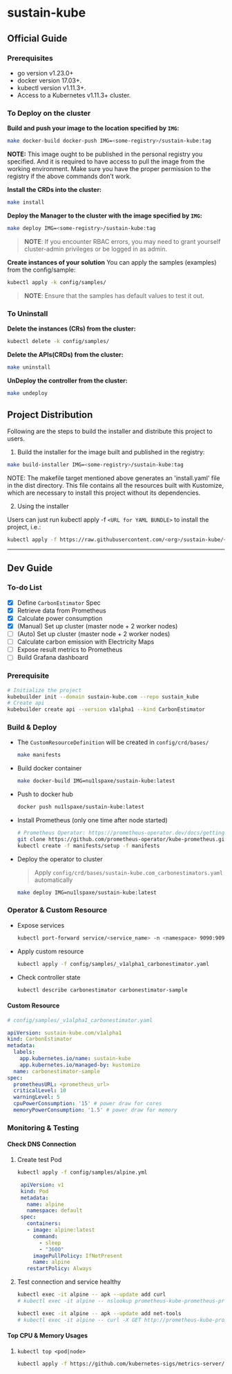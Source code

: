 # sustain-kube

## Official Guide

### Prerequisites

- go version v1.23.0+
- docker version 17.03+.
- kubectl version v1.11.3+.
- Access to a Kubernetes v1.11.3+ cluster.

### To Deploy on the cluster

**Build and push your image to the location specified by `IMG`:**

```sh
make docker-build docker-push IMG=<some-registry>/sustain-kube:tag
```

**NOTE:** This image ought to be published in the personal registry you specified.
And it is required to have access to pull the image from the working environment.
Make sure you have the proper permission to the registry if the above commands don’t work.

**Install the CRDs into the cluster:**

```sh
make install
```

**Deploy the Manager to the cluster with the image specified by `IMG`:**

```sh
make deploy IMG=<some-registry>/sustain-kube:tag
```

> **NOTE**: If you encounter RBAC errors, you may need to grant yourself cluster-admin
> privileges or be logged in as admin.

**Create instances of your solution**
You can apply the samples (examples) from the config/sample:

```sh
kubectl apply -k config/samples/
```

> **NOTE**: Ensure that the samples has default values to test it out.

### To Uninstall

**Delete the instances (CRs) from the cluster:**

```sh
kubectl delete -k config/samples/
```

**Delete the APIs(CRDs) from the cluster:**

```sh
make uninstall
```

**UnDeploy the controller from the cluster:**

```sh
make undeploy
```

## Project Distribution

Following are the steps to build the installer and distribute this project to users.

1. Build the installer for the image built and published in the registry:

```sh
make build-installer IMG=<some-registry>/sustain-kube:tag
```

NOTE: The makefile target mentioned above generates an 'install.yaml'
file in the dist directory. This file contains all the resources built
with Kustomize, which are necessary to install this project without
its dependencies.

2. Using the installer

Users can just run kubectl apply -f `<URL for YAML BUNDLE>` to install the project, i.e.:

```sh
kubectl apply -f https://raw.githubusercontent.com/<org>/sustain-kube/<tag or branch>/dist/install.yaml
```

---

## Dev Guide

### To-do List

- [X] Define `CarbonEstimator` Spec
- [X] Retrieve data from Prometheus
- [X] Calculate power consumption
- [X] (Manual) Set up cluster (master node + 2 worker nodes)
- [ ] (Auto) Set up cluster (master node + 2 worker nodes)
- [ ] Calculate carbon emission with Electricity Maps
- [ ] Expose result metrics to Prometheus
- [ ] Build Grafana dashboard

### Prerequisite

```bash
# Initialize the project
kubebuilder init --domain sustain-kube.com --repo sustain_kube
# Create api
kubebuilder create api --version v1alpha1 --kind CarbonEstimator
```

### Build & Deploy

- The `CustomResourceDefinition` will be created in `config/crd/bases/`

  ```bash
  make manifests
  ```
- Build docker container

  ```bash
  make docker-build IMG=nu1lspaxe/sustain-kube:latest 
  ```
- Push to docker hub

  ```bash
  docker push nu1lspaxe/sustain-kube:latest
  ```
- Install Prometheus (only one time after node started)

  ```bash
  # Prometheus Operator: https://prometheus-operator.dev/docs/getting-started/installation/
  git clone https://github.com/prometheus-operator/kube-prometheus.git
  kubectl create -f manifests/setup -f manifests
  ```
- Deploy the operator to cluster

  > Apply `config/crd/bases/sustain-kube.com_carbonestimators.yaml` automatically
  >

  ```bash
  make deploy IMG=nu1lspaxe/sustain-kube:latest
  ```

### Operator & Custom Resource

- Expose services
  ```bash
  kubectl port-forward service/<service_name> -n <namespace> 9090:9090 &
  ```
- Apply custom resource
  ```bash
  kubectl apply -f config/samples/_v1alpha1_carbonestimator.yaml
  ```
- Check controller state
  ```bash
  kubectl describe carbonestimator carbonestimator-sample
  ```

#### Custom Resource

```yaml
# config/samples/_v1alpha1_carbonestimator.yaml

apiVersion: sustain-kube.com/v1alpha1
kind: CarbonEstimator
metadata:
  labels:
    app.kubernetes.io/name: sustain-kube
    app.kubernetes.io/managed-by: kustomize
  name: carbonestimator-sample
spec:
  prometheusURL: <prometheus_url>
  criticalLevel: 10
  warningLevel: 5
  cpuPowerConsumption: '15' # power draw for cores
  memoryPowerConsumption: '1.5' # power draw for memory
```

### Monitoring & Testing

#### Check DNS Connection

1. Create test Pod

   ```bash
   kubectl apply -f config/samples/alpine.yml
   ```

   ```yaml
    apiVersion: v1
    kind: Pod
    metadata:
      name: alpine
      namespace: default
    spec:
      containers:
      - image: alpine:latest
        command:
          - sleep
          - "3600"
        imagePullPolicy: IfNotPresent
        name: alpine
      restartPolicy: Always
   ```
2. Test connection and service healthy

   ```bash
   kubectl exec -it alpine -- apk --update add curl
   # kubectl exec -it alpine -- nslookup prometheus-kube-prometheus-prometheus.default.svc.cluster.local

   kubectl exec -it alpine -- apk --update add net-tools
   # kubectl exec -it alpine -- curl -X GET http://prometheus-kube-prometheus-prometheus.default.svc.cluster.local:9090/-/healthy
   ```

#### Top CPU & Memory Usages

1. `kubectl top <pod|node>`
   ```bash
   kubectl apply -f https://github.com/kubernetes-sigs/metrics-server/releases/latest/download/components.yaml
   ```
